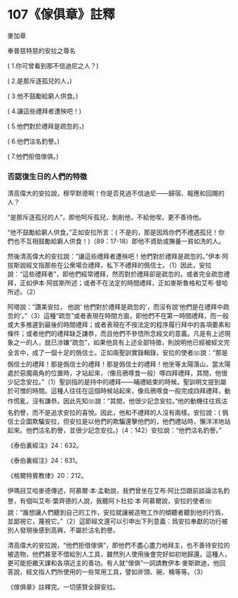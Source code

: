 # 107《傢俱章》註釋

麥加章

奉普慈特慈的安拉之尊名

( 1.你可曾看到那不信迪尼之人？) 

( 2.是那斥逐孤兒的人，)

( 3.他不鼓勵給窮人供食。) 

( 4.讓這些禮拜者遭殃吧！) 

( 5.他們對於禮拜是疏忽的，) 

( 6.他們沽名釣譽。)

( 7.他們拒借傢俱。)

### 否認復生日的人們的特徵

清高偉大的安拉說，穆罕默德啊！你是否見過不信迪尼——歸宿、報應和回賜的人？

“是那斥逐孤兒的人”，即他呵斥孤兒，剝削他，不給他喫，更不善待他。

“他不鼓勵給窮人供食。”正如安拉所言：( 不是的，那是因爲你們不禮遇孤兒！你們也不互相鼓勵給窮人供食！)（89：17-18）即他不資助或撫養一貧如洗的人。

然後清高偉大的安拉說：“讓這些禮拜者遭殃吧！他們對於禮拜是疏忽的。”伊本·阿拔斯說經文指那些在公衆場合禮拜，私下不禮拜的僞信士。（1）因此，安拉說：“這些禮拜者”，即他們經常禮拜，然而對於禮拜卻是疏忽的。或者完全疏忽禮拜，正如伊本·阿拔斯所述；或者不在法定的時間禮拜，正如麥斯魯格和艾布·督哈所述。（2）

阿塔說：“讚美安拉， 他說‘ 他們對於禮拜是疏忽的’，而沒有說‘他們是在禮拜中疏忽的’。”（3）這種“疏忽”或者表現在時間方面，即他們不在第一時間禮拜，而一般或大多推遲到最後的時間禮拜；或者表現在不按法定的程序履行拜中的各項要素和條件；或者他們的禮拜缺乏謙恭，而且他們不參悟所念經文的意義。凡是有上述現象之一的人，就已涉嫌“疏忽”，如果他具有上述全部特徵，則說明他已經被經文完全言中，成了一個十足的僞信士。正如兩聖訓實錄輯錄，安拉的使者ﷺ說：“那是僞信士的禮拜！那是僞信士的禮拜！那是僞信士的禮拜！他坐等太陽落山，當太陽處於惡魔兩角的位置時，才站起來，（像烏鴉啄食一般）啄四拜禮拜，其間，他很少記念安拉。”（1）聖訓指的是持中的禮拜——晡禮結束的時候。聖訓明文提到屬於可憎的時間。這種人往往在這個時候站起來，像烏鴉啄食一般完成四拜禮拜，動作慌亂，沒有謙恭。因此先知ﷺ說：“其間，他很少記念安拉。”他的動機往往爲沽名釣譽，而不是追求安拉的喜悅。因此，他和不禮拜的人沒有兩樣。安拉說：( 僞信士企圖欺騙安拉，但安拉是以他們的欺騙還擊他們的，他們禮站時，懶洋洋地站起來。他們沽名釣譽，並很少記念安拉。)（4：142）安拉說：“他們沽名釣譽。”

《泰伯裏經注》24：632。

《泰伯裏經注》24：631。

《格爾特賓教律》20：212。

伊瑪目艾哈麥德傳述，阿慕爾·本·孟勒說，我們曾坐在艾布·阿比岱跟前談論沽名釣譽，有個叫艾布·葉齊德的人說，我聽阿卜杜拉·本·阿慕爾說，安拉的使者ﷺ說：“誰想讓人們聽到自己的工作，安拉就讓被造物工作的傾聽者聽到他的行爲，並鄙視它，蔑視它。”（2）這節經文還可以引申出下列意義：爲安拉奉獻的功行被別人發現後感到高興，不屬於沽名釣譽。

清高偉大的安拉說，“他們拒借傢俱”，即他們不盡心盡力地拜主，也不善待安拉的被造物，他們甚至不借給別人工具，雖然別人使用後會完好如初地歸還。這種人，更可能拒繳天課和各項近主的善功。有人就“傢俱”一詞請教伊本·麥斯歐迪，他回答說，經文指人們所使用的一些常用工具，譬如斧頭、碗、桶等等。（3）

《傢俱章》註釋完。一切感贊全歸安拉。
